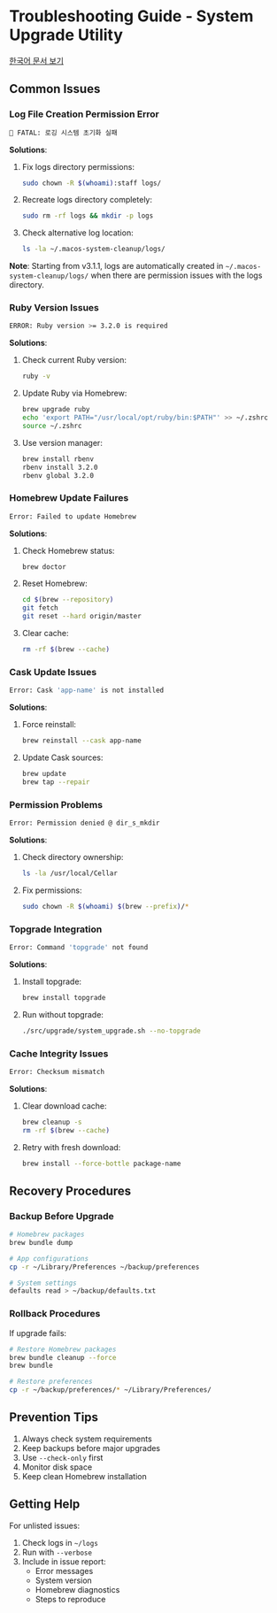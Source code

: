 # Troubleshooting Guide - System Upgrade Utility

[한국어 문서 보기](TROUBLESHOOTING.kr.md)

## Common Issues

### Log File Creation Permission Error

```bash
🛑 FATAL: 로깅 시스템 초기화 실패
```

**Solutions**:

1. Fix logs directory permissions:
   ```bash
   sudo chown -R $(whoami):staff logs/
   ```
2. Recreate logs directory completely:
   ```bash
   sudo rm -rf logs && mkdir -p logs
   ```
3. Check alternative log location:
   ```bash
   ls -la ~/.macos-system-cleanup/logs/
   ```

**Note**: Starting from v3.1.1, logs are automatically created in `~/.macos-system-cleanup/logs/` when there are permission issues with the logs directory.

### Ruby Version Issues

```bash
ERROR: Ruby version >= 3.2.0 is required
```

**Solutions**:

1. Check current Ruby version:
   ```bash
   ruby -v
   ```
2. Update Ruby via Homebrew:
   ```bash
   brew upgrade ruby
   echo 'export PATH="/usr/local/opt/ruby/bin:$PATH"' >> ~/.zshrc
   source ~/.zshrc
   ```
3. Use version manager:
   ```bash
   brew install rbenv
   rbenv install 3.2.0
   rbenv global 3.2.0
   ```

### Homebrew Update Failures

```bash
Error: Failed to update Homebrew
```

**Solutions**:

1. Check Homebrew status:
   ```bash
   brew doctor
   ```
2. Reset Homebrew:
   ```bash
   cd $(brew --repository)
   git fetch
   git reset --hard origin/master
   ```
3. Clear cache:
   ```bash
   rm -rf $(brew --cache)
   ```

### Cask Update Issues

```bash
Error: Cask 'app-name' is not installed
```

**Solutions**:

1. Force reinstall:
   ```bash
   brew reinstall --cask app-name
   ```
2. Update Cask sources:
   ```bash
   brew update
   brew tap --repair
   ```

### Permission Problems

```bash
Error: Permission denied @ dir_s_mkdir
```

**Solutions**:

1. Check directory ownership:
   ```bash
   ls -la /usr/local/Cellar
   ```
2. Fix permissions:
   ```bash
   sudo chown -R $(whoami) $(brew --prefix)/*
   ```

### Topgrade Integration

```bash
Error: Command 'topgrade' not found
```

**Solutions**:

1. Install topgrade:
   ```bash
   brew install topgrade
   ```
2. Run without topgrade:
   ```bash
   ./src/upgrade/system_upgrade.sh --no-topgrade
   ```

### Cache Integrity Issues

```bash
Error: Checksum mismatch
```

**Solutions**:

1. Clear download cache:
   ```bash
   brew cleanup -s
   rm -rf $(brew --cache)
   ```
2. Retry with fresh download:
   ```bash
   brew install --force-bottle package-name
   ```

## Recovery Procedures

### Backup Before Upgrade

```bash
# Homebrew packages
brew bundle dump

# App configurations
cp -r ~/Library/Preferences ~/backup/preferences

# System settings
defaults read > ~/backup/defaults.txt
```

### Rollback Procedures

If upgrade fails:

```bash
# Restore Homebrew packages
brew bundle cleanup --force
brew bundle

# Restore preferences
cp -r ~/backup/preferences/* ~/Library/Preferences/
```

## Prevention Tips

1. Always check system requirements
2. Keep backups before major upgrades
3. Use `--check-only` first
4. Monitor disk space
5. Keep clean Homebrew installation

## Getting Help

For unlisted issues:

1. Check logs in `~/logs`
2. Run with `--verbose`
3. Include in issue report:
   - Error messages
   - System version
   - Homebrew diagnostics
   - Steps to reproduce
